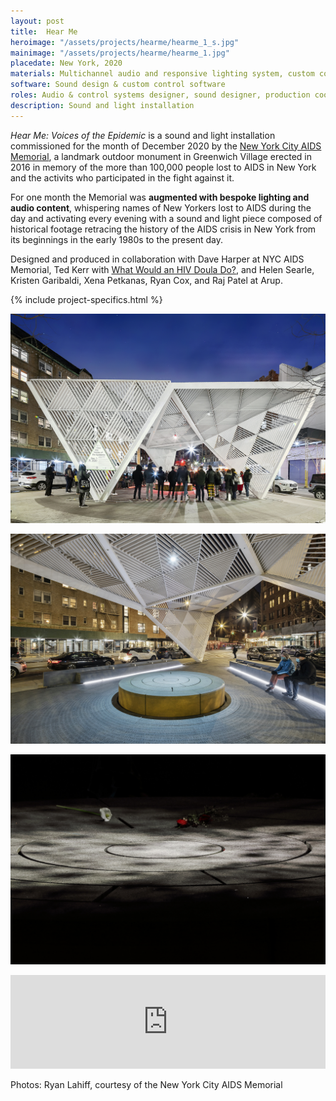 ```yaml
---
layout: post
title:  Hear Me
heroimage: "/assets/projects/hearme/hearme_1_s.jpg"
mainimage: "/assets/projects/hearme/hearme_1.jpg"
placedate: New York, 2020
materials: Multichannel audio and responsive lighting system, custom control interface
software: Sound design & custom control software
roles: Audio & control systems designer, sound designer, production coordinator
description: Sound and light installation
---
```


<div class="project-narrative">
<p><i>Hear Me: Voices of the Epidemic</i> is a sound and light installation commissioned for the month of December 2020 by the <a href="https://www.nycaidsmemorial.org/" target="blank">New York City AIDS Memorial</a>, a landmark outdoor monument in Greenwich Village erected in 2016 in memory of the more than 100,000 people lost to AIDS in New York and the activits who participated in the fight against it.</p>

<p>For one month the Memorial was <b>augmented with bespoke lighting and audio content</b>, whispering names of New Yorkers lost to AIDS during the day and activating every evening with a sound and light piece composed of historical footage retracing the history of the AIDS crisis in New York from its beginnings in the early 1980s to the present day.</p>

<p>Designed and produced in collaboration with Dave Harper at NYC AIDS Memorial, Ted Kerr with <a href="http://hivdoula.work/" target="blank">What Would an HIV Doula Do?</a>, and Helen Searle, Kristen Garibaldi, Xena Petkanas, Ryan Cox, and Raj Patel at Arup.</p>
</div>

{% include project-specifics.html %}

<div class="project-media">
<p><img src="/assets/projects/hearme/hearme_4.jpg"></p>
<p><img src="/assets/projects/hearme/hearme_1.jpg"></p>
<p><img src="/assets/projects/hearme/hearme_3.jpg"></p>
<div class="video-container"><iframe width="100%" src="https://www.youtube.com/embed/ySmxoLpkhbI" frameborder="0" allow="accelerometer; autoplay; clipboard-write; encrypted-media; gyroscope; picture-in-picture" allowfullscreen></iframe></div>

<p class="inline-descr">Photos: Ryan Lahiff, courtesy of the New York City AIDS Memorial</p>
